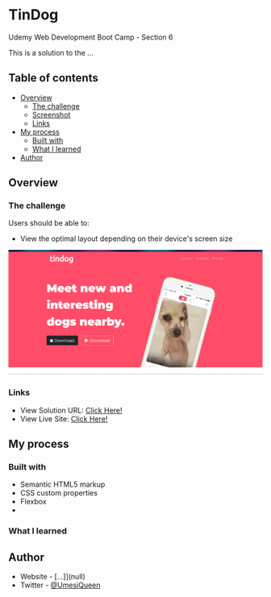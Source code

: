 # TinDog
Udemy Web Development Boot Camp - Section 6

This is a solution to the ...

## Table of contents

- [Overview](#overview)
  - [The challenge](#the-challenge)
  - [Screenshot](#screenshot)
  - [Links](#links)
- [My process](#my-process)
  - [Built with](#built-with)
  - [What I learned](#what-i-learned)
- [Author](#author)


## Overview

### The challenge

Users should be able to:

- View the optimal layout depending on their device's screen size

![Alt text](images/Screenshot.png?raw=true "Optional Title")
### Links

- View Solution URL: [Click Here!]()
- View Live Site: [Click Here!]()

## My process

### Built with

- Semantic HTML5 markup
- CSS custom properties
- Flexbox
- 

### What I learned


## Author

- Website - [...]](null)
- Twitter - [@UmesiQueen](https://www.twitter.com/UmesiQueen)


